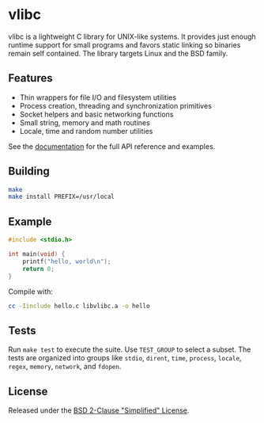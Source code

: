 # vlibc

vlibc is a lightweight C library for UNIX-like systems. It provides just enough runtime support for small
programs and favors static linking so binaries remain self contained. The library targets Linux and the BSD
family.

## Features

- Thin wrappers for file I/O and filesystem utilities
- Process creation, threading and synchronization primitives
- Socket helpers and basic networking functions
- Small string, memory and math routines
- Locale, time and random number utilities

See the [documentation](docs/index.md) for the full API reference and examples.

## Building

```sh
make
make install PREFIX=/usr/local
```

## Example

```c
#include <stdio.h>

int main(void) {
    printf("hello, world\n");
    return 0;
}
```

Compile with:

```sh
cc -Iinclude hello.c libvlibc.a -o hello
```

## Tests

Run `make test` to execute the suite. Use `TEST_GROUP` to select a subset. The
tests are organized into groups like `stdio`, `dirent`, `time`, `process`,
`locale`, `regex`, `memory`, `network`, and `fdopen`.

## License

Released under the [BSD 2-Clause "Simplified" License](LICENSE).
